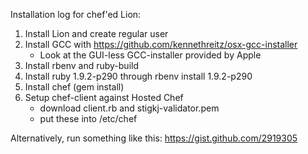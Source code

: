 Installation log for chef'ed Lion:

1. Install Lion and create regular user
2. Install GCC with https://github.com/kennethreitz/osx-gcc-installer
   * Look at the GUI-less GCC-installer provided by Apple
3. Install rbenv and ruby-build
4. Install ruby 1.9.2-p290 through rbenv install 1.9.2-p290
5. Install chef (gem install)
6. Setup chef-client against Hosted Chef
   - download client.rb and stigkj-validator.pem
   - put these into /etc/chef

Alternatively, run something like this: https://gist.github.com/2919305
